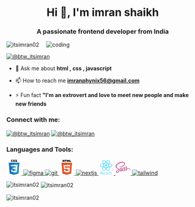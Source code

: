 <h1 align="center">Hi 👋, I'm imran shaikh</h1>
<h3 align="center">A passionate frontend developer from India</h3>

<img align="right" alt="coding" width="400" src="https://media.giphy.com/media/2IudUHdI075HL02Pkk/giphy.gif">

<p align="left"> <img src="https://komarev.com/ghpvc/?username=itsimran02&label=Profile%20views&color=0e75b6&style=flat" alt="itsimran02" /> </p>

<p align="left"> <a href="https://twitter.com/@btw_itsimran" target="blank"><img src="https://img.shields.io/twitter/follow/@btw_itsimran?logo=twitter&style=for-the-badge" alt="@btw_itsimran" /></a> </p>

- 💬 Ask me about **html , css , javascript**

- 📫 How to reach me **imranphynix56@gmail.com**

- ⚡ Fun fact **"I'm an extrovert and love to meet new people and make new friends**

<h3 align="left">Connect with me:</h3>
<p align="left">
<a href="https://twitter.com/@btw_itsimran" target="blank"><img align="center" src="https://raw.githubusercontent.com/rahuldkjain/github-profile-readme-generator/master/src/images/icons/Social/twitter.svg" alt="@btw_itsimran" height="30" width="40" /></a>
<a href="https://instagram.com/@btw_itsimran" target="blank"><img align="center" src="https://raw.githubusercontent.com/rahuldkjain/github-profile-readme-generator/master/src/images/icons/Social/instagram.svg" alt="@btw_itsimran" height="30" width="40" /></a>
</p>

<h3 align="left">Languages and Tools:</h3>
<p align="left"> <a href="https://www.w3schools.com/css/" target="_blank" rel="noreferrer"> <img src="https://raw.githubusercontent.com/devicons/devicon/master/icons/css3/css3-original-wordmark.svg" alt="css3" width="40" height="40"/> </a> <a href="https://www.figma.com/" target="_blank" rel="noreferrer"> <img src="https://www.vectorlogo.zone/logos/figma/figma-icon.svg" alt="figma" width="40" height="40"/> </a> <a href="https://git-scm.com/" target="_blank" rel="noreferrer"> <img src="https://www.vectorlogo.zone/logos/git-scm/git-scm-icon.svg" alt="git" width="40" height="40"/> </a> <a href="https://www.w3.org/html/" target="_blank" rel="noreferrer"> <img src="https://raw.githubusercontent.com/devicons/devicon/master/icons/html5/html5-original-wordmark.svg" alt="html5" width="40" height="40"/> </a> <a href="https://nextjs.org/" target="_blank" rel="noreferrer"> <img src="https://cdn.worldvectorlogo.com/logos/nextjs-2.svg" alt="nextjs" width="40" height="40"/> </a> <a href="https://reactjs.org/" target="_blank" rel="noreferrer"> <img src="https://raw.githubusercontent.com/devicons/devicon/master/icons/react/react-original-wordmark.svg" alt="react" width="40" height="40"/> </a> <a href="https://sass-lang.com" target="_blank" rel="noreferrer"> <img src="https://raw.githubusercontent.com/devicons/devicon/master/icons/sass/sass-original.svg" alt="sass" width="40" height="40"/> </a> <a href="https://tailwindcss.com/" target="_blank" rel="noreferrer"> <img src="https://www.vectorlogo.zone/logos/tailwindcss/tailwindcss-icon.svg" alt="tailwind" width="40" height="40"/> </a> </p>

<p><img align="left" src="https://github-readme-stats.vercel.app/api/top-langs?username=itsimran02&show_icons=true&locale=en&layout=compact" alt="itsimran02" /></p>

<p>&nbsp;<img align="center" src="https://github-readme-stats.vercel.app/api?username=itsimran02&show_icons=true&locale=en" alt="itsimran02" /></p>

<p><img align="center" src="https://github-readme-streak-stats.herokuapp.com/?user=itsimran02&" alt="itsimran02" /></p>
